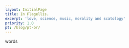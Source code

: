 ```yaml
---
layout: InitialPage
title: In Flagellis.
excerpt: 'love, science, music, morality and scatology'
priority: 1.0
pt: /blog/pt-br/
---
```

words

